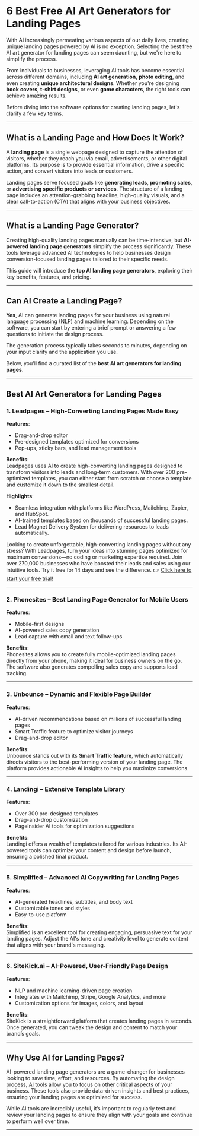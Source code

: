 # 6 Best Free AI Art Generators for Landing Pages

With AI increasingly permeating various aspects of our daily lives, creating unique landing pages powered by AI is no exception. Selecting the best free AI art generator for landing pages can seem daunting, but we're here to simplify the process.

From individuals to businesses, leveraging AI tools has become essential across different domains, including **AI art generation**, **photo editing**, and even creating **unique architectural designs**. Whether you're designing **book covers**, **t-shirt designs**, or even **game characters**, the right tools can achieve amazing results.

Before diving into the software options for creating landing pages, let's clarify a few key terms.

---

## What is a Landing Page and How Does It Work?

A **landing page** is a single webpage designed to capture the attention of visitors, whether they reach you via email, advertisements, or other digital platforms. Its purpose is to provide essential information, drive a specific action, and convert visitors into leads or customers.

Landing pages serve focused goals like **generating leads**, **promoting sales**, or **advertising specific products or services**. The structure of a landing page includes an attention-grabbing headline, high-quality visuals, and a clear call-to-action (CTA) that aligns with your business objectives.

---

## What is a Landing Page Generator?

Creating high-quality landing pages manually can be time-intensive, but **AI-powered landing page generators** simplify the process significantly. These tools leverage advanced AI technologies to help businesses design conversion-focused landing pages tailored to their specific needs.

This guide will introduce the **top AI landing page generators**, exploring their key benefits, features, and pricing.

---

## Can AI Create a Landing Page?

**Yes**, AI can generate landing pages for your business using natural language processing (NLP) and machine learning. Depending on the software, you can start by entering a brief prompt or answering a few questions to initiate the design process.

The generation process typically takes seconds to minutes, depending on your input clarity and the application you use.

Below, you'll find a curated list of the **best AI art generators for landing pages**.

---

## Best AI Art Generators for Landing Pages

### 1. Leadpages – High-Converting Landing Pages Made Easy

**Features**:  
- Drag-and-drop editor  
- Pre-designed templates optimized for conversions  
- Pop-ups, sticky bars, and lead management tools  

**Benefits**:  
Leadpages uses AI to create high-converting landing pages designed to transform visitors into leads and long-term customers. With over 200 pre-optimized templates, you can either start from scratch or choose a template and customize it down to the smallest detail.

**Highlights**:  
- Seamless integration with platforms like WordPress, Mailchimp, Zapier, and HubSpot.  
- AI-trained templates based on thousands of successful landing pages.  
- Lead Magnet Delivery System for delivering resources to leads automatically.  

Looking to create unforgettable, high-converting landing pages without any stress? With Leadpages, turn your ideas into stunning pages optimized for maximum conversions—no coding or marketing expertise required. Join over 270,000 businesses who have boosted their leads and sales using our intuitive tools. Try it free for 14 days and see the difference. 👉 [Click here to start your free trial!](https://bit.ly/LEadPages)

---

### 2. Phonesites – Best Landing Page Generator for Mobile Users

**Features**:  
- Mobile-first designs  
- AI-powered sales copy generation  
- Lead capture with email and text follow-ups  

**Benefits**:  
Phonesites allows you to create fully mobile-optimized landing pages directly from your phone, making it ideal for business owners on the go. The software also generates compelling sales copy and supports lead tracking.  

---

### 3. Unbounce – Dynamic and Flexible Page Builder

**Features**:  
- AI-driven recommendations based on millions of successful landing pages  
- Smart Traffic feature to optimize visitor journeys  
- Drag-and-drop editor  

**Benefits**:  
Unbounce stands out with its **Smart Traffic feature**, which automatically directs visitors to the best-performing version of your landing page. The platform provides actionable AI insights to help you maximize conversions.

---

### 4. Landingi – Extensive Template Library

**Features**:  
- Over 300 pre-designed templates  
- Drag-and-drop customization  
- PageInsider AI tools for optimization suggestions  

**Benefits**:  
Landingi offers a wealth of templates tailored for various industries. Its AI-powered tools can optimize your content and design before launch, ensuring a polished final product.

---

### 5. Simplified – Advanced AI Copywriting for Landing Pages

**Features**:  
- AI-generated headlines, subtitles, and body text  
- Customizable tones and styles  
- Easy-to-use platform  

**Benefits**:  
Simplified is an excellent tool for creating engaging, persuasive text for your landing pages. Adjust the AI's tone and creativity level to generate content that aligns with your brand's messaging.

---

### 6. SiteKick.ai – AI-Powered, User-Friendly Page Design

**Features**:  
- NLP and machine learning-driven page creation  
- Integrates with Mailchimp, Stripe, Google Analytics, and more  
- Customization options for images, colors, and layout  

**Benefits**:  
SiteKick is a straightforward platform that creates landing pages in seconds. Once generated, you can tweak the design and content to match your brand’s goals.

---

## Why Use AI for Landing Pages?

AI-powered landing page generators are a game-changer for businesses looking to save time, effort, and resources. By automating the design process, AI tools allow you to focus on other critical aspects of your business. These tools also provide data-driven insights and best practices, ensuring your landing pages are optimized for success.

While AI tools are incredibly useful, it’s important to regularly test and review your landing pages to ensure they align with your goals and continue to perform well over time.

---
